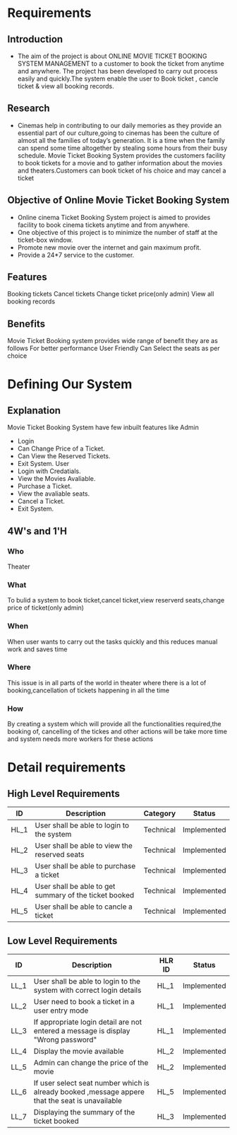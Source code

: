 # Requirements 
## Introduction
   * The aim of the project is about ONLINE MOVIE TICKET BOOKING SYSTEM MANAGEMENT to a customer to book the ticket from anytime and anywhere. The project has been developed to carry out process easily and quickly.The system enable the user to Book ticket , cancle ticket & view all booking records.  
   
## Research
  * Cinemas help in contributing to our daily memories as they provide an essential part of our culture,going to cinemas has been the culture of almost all the families of today’s generation. It is a time when the family can spend some time altogether by stealing some hours from their busy schedule. Movie Ticket Booking System provides the customers facility to book tickets for a movie and to gather information about the movies and theaters.Customers can book ticket of his choice and may cancel a ticket

## Objective of Online Movie Ticket Booking System
 * Online cinema Ticket Booking System project is aimed to provides facility to book cinema tickets anytime and from anywhere.
 * One objective of this project is to minimize the number of staff at the ticket-box window.
 * Promote new movie over the internet and gain maximum profit.
 * Provide a 24*7 service to the customer.
 
 ## Features
  Booking tickets
  Cancel tickets
  Change ticket price(only admin)
  View all booking records
  
 ## Benefits
  Movie Ticket Booking system provides wide range of benefit they are as follows
  For better performance
  User Friendly
  Can Select the seats as per choice
  
 # Defining Our System
 ## Explanation
   Movie Ticket Booking System have few inbuilt features like Admin 
   * Login
   * Can Change Price of a Ticket. 
   * Can View the Reserved Tickets.
   * Exit System. User
   * Login with Credatials.
   * View the Movies Avaliable.
   * Purchase a Ticket.
   * View the avaliable seats.
   * Cancel a Ticket. 
   * Exit System.

## 4W's and 1'H
### Who
  Theater
### What
  To bulid a system to book ticket,cancel ticket,view reserverd seats,change price of ticket(only admin)
### When
  When user wants to carry out the tasks quickly and this reduces manual work and saves time
### Where
  This issue is in all parts of the world in theater where there is a lot of booking,cancellation of tickets happening in all the time
### How
  By creating a system which will provide all the functionalities required,the booking of, cancelling of the tickes and other actions will be take more time and system needs more workers for these actions
  
  # Detail requirements
## High Level Requirements

| ID   |                           Description                  | Category  |   Status    |
|------|--------------------------------------------------------|-----------|-------------|
| HL_1 | User shall be able to login to the system              | Technical | Implemented |
| HL_2 | User shall be able to view the reserved seats          | Technical | Implemented |
| HL_3 | User shall be able to purchase a ticket                | Technical | Implemented |
| HL_4 | User shall be able to get summary of the ticket booked | Technical | Implemented |
| HL_5 | User shall be able to cancle a ticket                  | Technical | Implemented |


## Low Level Requirements 

| ID   |                                              Description                                        | HLR ID    |   Status    |
|------|-------------------------------------------------------------------------------------------------|-----------|-------------|
| LL_1 | User shall be able to login to the system with correct login details                            | HL_1      | Implemented |
| LL_2 | User need to book a ticket in a user entry mode                                                 | HL_1      | Implemented |
| LL_3 | If appropriate login detail are not entered a message is display "Wrong password"               | HL_1      | Implemented |
| LL_4 | Display the movie available                                                                     | HL_2      | Implemented |
| LL_5 | Admin can change the price of the movie                                                         | HL_2      | Implemented |
| LL_6 | If user select seat number which is already booked ,message appere that the seat is unavailable | HL_5      | Implemented |
| LL_7 | Displaying the summary of the ticket booked                                                     | HL_3      | Implemented |
